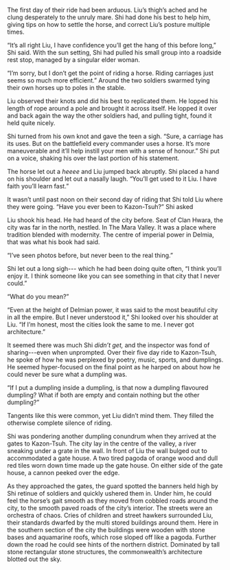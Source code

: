 The first day of their ride had been arduous. Liu’s thigh’s ached and he clung desperately to the unruly mare. Shi had done his best to help him, giving tips on how to settle the horse, and correct Liu’s posture multiple times.

“It’s all right Liu, I have confidence you’ll get the hang of this before long,” Shi said. With the sun setting, Shi had pulled his small group into a roadside rest stop, managed by a singular elder woman.

“I’m sorry, but I don’t get the point of riding a horse. Riding carriages just seems so much more efficient.” Around the two soldiers swarmed tying their own horses up to poles in the stable. 

Liu observed their knots and did his best to replicated them. He lopped his length of rope around a pole and brought it across itself. He lopped it over and back again the way the other soldiers had, and pulling tight, found it held quite nicely. 

Shi turned from his own knot and gave the teen a sigh. “Sure, a carriage has its uses. But on the battlefield every commander uses a horse. It’s more maneuverable and it’ll help instill your men with a sense of honour.” Shi put on a voice, shaking his over the last portion of his statement. 

The horse let out a *heeee* and Liu jumped back abruptly. Shi placed a hand on his shoulder and let out a nasally laugh. “You’ll get used to it Liu. I have faith you’ll learn fast.” 

It wasn’t until past noon on their second day of riding that Shi told Liu where they were going.  “Have you ever been to Kazon-Tsuh?” Shi asked

Liu shook his head. He had heard of the city before. Seat of Clan Hwara, the city was far in the north, nestled. In The Mara Valley.  It was a place where tradition blended with modernity. The centre of imperial power in Delmia, that was what his book had said. 

“I’ve seen photos before, but never been to the real thing.” 

Shi let out a long sigh--- which he had been doing quite often, “I think you’ll enjoy it. I think someone like you can see something in that city that I never could.” 

“What do you mean?” 

“Even at the height of Delmian power, it was said to the most beautiful city in all the empire. But I never understood it,” Shi looked over his shoulder at Liu. “If I’m honest, most the cities look the same to me. I never got architecture.” 

It seemed there was much Shi *didn’t get,* and the inspector was fond of sharing---even when unprompted. Over their five day ride to Kazon-Tsuh, he spoke of how he was perplexed by poetry, music, sports, and dumplings. He seemed hyper-focused on the final point as he harped on about how he could never be sure what a dumpling was. 

“If I put a dumpling inside a dumpling, is that now a dumpling flavoured dumpling? What if both are empty and contain nothing but the other dumpling?”

Tangents like this were common, yet Liu didn’t mind them. They filled the otherwise complete silence of riding. 

Shi was pondering another dumpling conundrum when they arrived at the gates to Kazon-Tsuh. The city lay in the centre of the valley, a river sneaking under a grate in the wall. In front of Liu the wall bulged out to accommodated a gate house. A two tired pagoda of orange wood and dull red tiles worn down time made up the gate house. On either side of the gate house,  a cannon peeked over the edge.

As they approached the gates, the guard spotted the banners held high by Shi retinue of soldiers and quickly ushered them in. Under him, he could feel the horse’s gait smooth as they moved from cobbled roads around the city, to the smooth paved roads of the city’s interior. The streets were an orchestra of chaos. Cries of children and street hawkers surrounded Liu, their standards dwarfed by the multi stored buildings around them. Here in the southern section of the city the buildings were wooden with stone bases and aquamarine roofs, which rose sloped off like a pagoda. Further down the road he could see hints of the northern district. Dominated by tall stone rectangular stone structures, the commonwealth’s architecture blotted out the sky. 